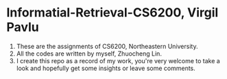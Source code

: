 # Informatial-Retrieval-CS6200, Virgil Pavlu
1. These are the assignments of CS6200, Northeastern University.
2. All the codes are written by myself, Zhuocheng Lin.
3. I create this repo as a record of my work, you're very welcome to take a look and hopefully get some insights or leave some comments.
